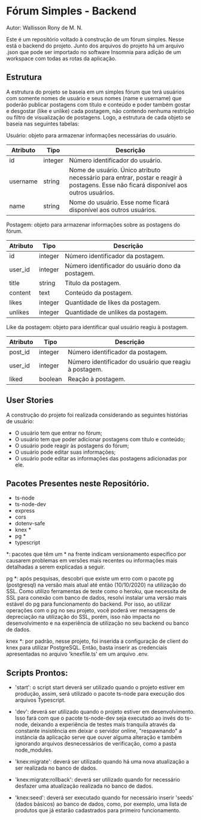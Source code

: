 # Fórum Simples - Backend

Autor: Wallisson Rony de M. N.

Este é um repositório voltado à construção de um fórum simples. Nesse está o backend do projeto.
Junto dos arquivos do projeto há um arquivo .json que pode ser importado no software Insomnia para adição de um workspace com todas as rotas da aplicação.

## Estrutura

A estrutura do projeto se baseia em um simples fórum que terá usuários com somente nomes de usuário e seus nomes (name e username) que poderão publicar postagens com título e conteúdo e poder também gostar e desgostar (like e unlike) cada postagem, não contendo nenhuma restrição ou filtro de visualização de postagens. Logo, a estrutura de cada objeto se baseia nas seguintes tabelas:

Usuário: objeto para armazenar informações necessárias do usuário.

| Atributo   | Tipo     | Descrição                                                                                                                            |
|------------|----------|--------------------------------------------------------------------------------------------------------------------------------------|
| id         | integer  | Número identificador do usuário.                                                                                                     |
| username   | string   | Nome de usuário. Único atributo necessário para entrar, postar e reagir à postagens. Esse não ficará disponível aos outros usuários. |
| name       | string   | Nome do usuário. Esse nome ficará disponível aos outros usuários.                                                                    |

Postagem: objeto para armazenar informações sobre as postagens do fórum.

| Atributo   | Tipo     | Descrição                                          |
|------------|----------|----------------------------------------------------|
| id         | integer  | Número identificador da postagem.                  |
| user_id    | integer  | Número identificador do usuário dono da postagem.  |
| title      | string   | Título da postagem.                                |
| content    | text     | Conteúdo da postagem.                              |
| likes      | integer  | Quantidade de likes da postagem.                   |
| unlikes    | integer  | Quantidade de unlikes da postagem.                 |

Like da postagem: objeto para identificar qual usuário reagiu à postagem.

| Atributo   | Tipo     | Descrição                                              |
|------------|----------|--------------------------------------------------------|
| post_id    | integer  | Número identificador da postagem.                      |
| user_id    | integer  | Número identificador do usuário que reagiu à postagem. |
| liked      | boolean  | Reação à postagem.                                     |

## User Stories

A construção do projeto foi realizada considerando as seguintes histórias de usuário:

<ul>
 <li>O usuário tem que entrar no fórum;</li>
 <li>O usuário tem que poder adicionar postagens com título e conteúdo;</li>
 <li>O usuário pode reagir às postagens do fórum;</li>
 <li>O usuário pode editar suas informações;</li>
 <li>O usuário pode editar as informações das postagens adicionadas por ele.</li>
</ul>

## Pacotes Presentes neste Repositório.

 - ts-node
 - ts-node-dev
 - express
 - cors
 - dotenv-safe
 - knex *
 - pg *
 - typescript

*: pacotes que têm um * na frente indicam versionamento específico por causarem problemas em versões mais recentes ou informações mais detalhadas a serem explicadas a seguir.

pg *: após pesquisas, descobri que existe um erro com o pacote pg (postgresql) na versão mais atual até então (10/10/2020) na utilização do SSL. Como utilizo ferramentas de teste como o heroku, que necessita de SSL para conexão com banco de dados, resolvi instalar uma versão mais estável do pg para funcionamento do backend. Por isso, ao utilizar operações com o pg no seu projeto, você poderá ver mensagens de depreciação na utilização do SSL, porém, isso não impacta no desenvolvimento e na experiência de utilização no seu backend ou banco de dados.

knex *: por padrão, nesse projeto, foi inserida a configuração de client do knex para utilizar PostgreSQL. Então, basta inserir as credenciais apresentadas no arquivo 'knexfile.ts' em um arquivo .env.

## Scripts Prontos:

 - 'start': o script start deverá ser utilizado quando o projeto estiver em produção, assim, será utilizado o pacote ts-node para execução dos arquivos Typescript.

 - 'dev': deverá ser utilizado quando o projeto estiver em desenvolvimento. Isso fará com que o pacote ts-node-dev seja executado ao invés do ts-node, deixando a experiência de testes mais tranquila através da constante insistência em deixar o servidor online, "respawnando" a instância da aplicação serve que ouver alguma alteração e também ignorando arquivos desnecessários de verificação, como a pasta node_modules.

 - 'knex:migrate': deverá ser utilizado quando há uma nova atualização a ser realizada no banco de dados.

 - 'knex:migrate:rollback': deverá ser utilizado quando for necessário desfazer uma atualização realizada no banco de dados.

 - 'knex:seed': deverá ser executado quando for necessário inserir 'seeds' (dados básicos) ao banco de dados, como, por exemplo, uma lista de produtos que já estarão cadastrados para primeiro funcionamento.
